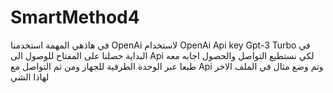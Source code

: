 # SmartMethod4
في هاذهي المهمة استخدمنا OpenAi لاستخدام OpenAi Api key Gpt-3 Turbo في البداية حصلنا على المفتاح للوصول الى Api لكي نستطيع التواصل والحصول اجابه معه طبعا عبر الوحدة الطرفية للجهاز ومن ثم التواصل مع Api وتم وضع مثال في الملف الاخر لهاذا الشي 
